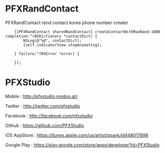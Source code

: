 # PFXRandContact
PFXRandContact rand contact korea phone number creater

````
    [[PFXRandContact sharedRandContact] createContactWithMaxRand:1000 completion:^(NSDictionary *contactDict) {
        NSLog(@"%@", contactDict);
        [self.indicatorView stopAnimating];
        
    } failure:^(NSError *error) {
        
    }];

````


# PFXStudio

Mobile : http://pfxstudio.modoo.at/

Twitter : http://twitter.com/pfxstudio

Facebook : http://facebook.com/pfxstudio

Github : https://github.com/PFXStudio

iOS AppStore : https://itunes.apple.com/us/artist/ppark/id448017898

Google Play : https://play.google.com/store/apps/developer?id=PFXStudio
